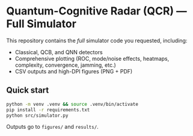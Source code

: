 # Quantum-Cognitive Radar (QCR) — Full Simulator

This repository contains the *full* simulator code you requested, including:
- Classical, QCB, and QNN detectors
- Comprehensive plotting (ROC, mode/noise effects, heatmaps, complexity, convergence, jamming, etc.)
- CSV outputs and high-DPI figures (PNG + PDF)

## Quick start
```bash
python -m venv .venv && source .venv/bin/activate
pip install -r requirements.txt
python src/simulator.py
```
Outputs go to `figures/` and `results/`.
